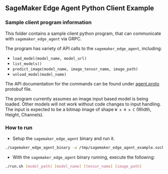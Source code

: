 ## SageMaker Edge Agent Python Client Example

### Sample client program information
This folder contains a sample client python program, that can communicate with
`sagemaker_edge_agent` via GRPC.

The program has variety of API calls to the `sagemaker_edge_agent`,
including:
- `load_model(model_name, model_url)`
- `list_models()`
- `predict_image(model_name, image_tensor_name, image_path)`
- `unload_model(model_name)`

The API documentation for the commands can be found under
[agent.proto](./agent.proto) protobuf file.

The program currently assumes an image input based model is being loaded. Other
models will not work without code changes to input handling.
The input is expected to be a bitmap image  of shape `W x H x C` (Width, Height,
Channels).

### How to run
+ Setup the `sagemaker_edge_agent` binary and run it.
```bash
./sagemaker_edge_agent_binary -a /tmp/sagemaker_edge_agent_example.sock -c neo_config.json
```
+ With the `sagemaker_edge_agent` binary running, execute the following:
```bash
./run.sh [model_path] [model_name] [tensor_name] [image_path]
```
